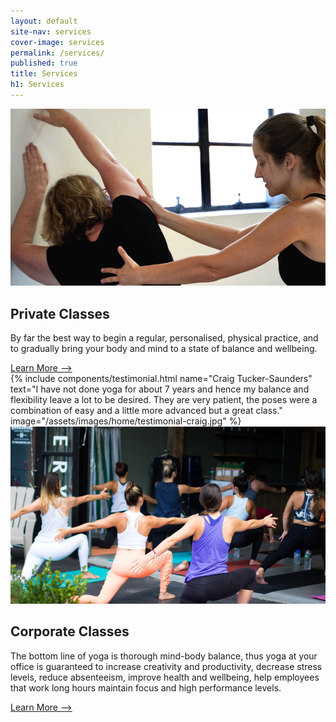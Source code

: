 ```yaml
---
layout: default
site-nav: services
cover-image: services
permalink: /services/
published: true
title: Services
h1: Services
---
```


<section>
  <div class="Feature">
    <div class="col-sm-6">
      <img src="/assets/images/services/privates.jpg">
    </div>
    <div class="col-sm-6">
      <h2>Private Classes</h2>
      <p>By far the best way to begin a regular, personalised, physical practice, and to gradually bring your body and mind to a state of balance and wellbeing.</p>
      <a class="button m-top--sm" href="/private-classes">Learn More  ⟶</a>
    </div>
  </div>

  <div class="m-top--xl m-bottom--xl">
    {% include components/testimonial.html name="Craig Tucker-Saunders" text="I have not done yoga for about 7 years and hence my balance and flexibility leave a lot to be desired. They are very patient, the poses were a combination of easy and a little more advanced but a great class." image="/assets/images/home/testimonial-craig.jpg" %}
  </div>

  <div class="Feature">
    <div class="col-sm-6 col-sm-push-6">
      <img src="/assets/images/services/corporate.jpg">
    </div>
    <div class="col-sm-6 col-sm-pull-6">
      <h2>Corporate Classes</h2>
      <p>The bottom line of yoga is thorough mind-body balance, thus yoga at your office is guaranteed to increase creativity and productivity, decrease stress levels, reduce absenteeism, improve health and wellbeing, help employees that work long hours maintain focus and high performance levels.</p>
      <a class="button m-top--sm" href="/corporate-classes">Learn More  ⟶</a>
    </div>
  </div>
</section>